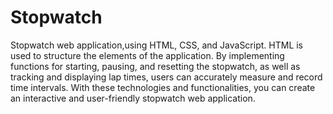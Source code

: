 # Stopwatch
Stopwatch web application,using HTML, CSS, and JavaScript.
HTML is used to structure the elements of the application.
By implementing functions for starting, pausing, and resetting the stopwatch, as well as tracking and displaying lap times, users can accurately measure and record time intervals. 
With these technologies and functionalities, you can create an interactive and user-friendly stopwatch web application.
